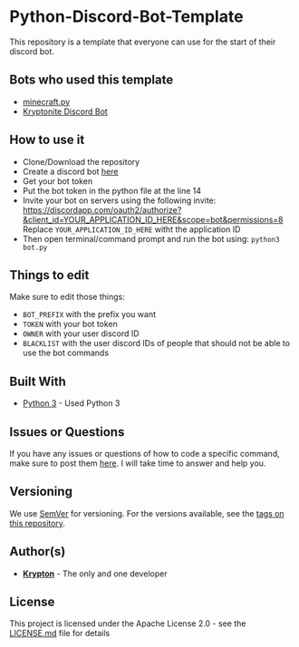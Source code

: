 # Python-Discord-Bot-Template
This repository is a template that everyone can use for the start of their discord bot.

## Bots who used this template

* [minecraft.py](https://discord.gg/yX6J7Cf)
* [Kryptonite Discord Bot](https://discord.gg/KJC4j2d)

## How to use it

* Clone/Download the repository
* Create a discord bot [here](https://discordapp.com/developers/applications)
* Get your bot token
* Put the bot token in the python file at the line 14
* Invite your bot on servers using the following invite:
https://discordapp.com/oauth2/authorize?&client_id=YOUR_APPLICATION_ID_HERE&scope=bot&permissions=8
Replace `YOUR_APPLICATION_ID_HERE` witht the application ID
* Then open terminal/command prompt and run the bot using: `python3 bot.py`

## Things to edit
Make sure to edit those things:
* `BOT_PREFIX` with the prefix you want
* `TOKEN` with your bot token
* `OWNER` with your user discord ID
* `BLACKLIST` with the user discord IDs of people that should not be able to use the bot commands


## Built With

* [Python 3](https://www.python.org/) - Used Python 3

## Issues or Questions

If you have any issues or questions of how to code a specific command, make sure to post them [here](https://github.com/kkrypt0nn/Python-Discord-Bot-Template/issues). I will take time to answer and help you.

## Versioning

We use [SemVer](http://semver.org) for versioning. For the versions available, see the [tags on this repository](https://github.com/kkrypt0nn/Python-Discord-Bot-Template/tags). 

## Author(s)

* **[Krypton](https://planet-of-krypton.tk)** - The only and one developer

## License

This project is licensed under the Apache License 2.0 - see the [LICENSE.md](LICENSE.md) file for details
